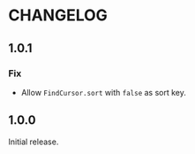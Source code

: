 # CHANGELOG

## 1.0.1

### Fix

* Allow `FindCursor.sort` with `false` as sort key.

## 1.0.0

Initial release.
